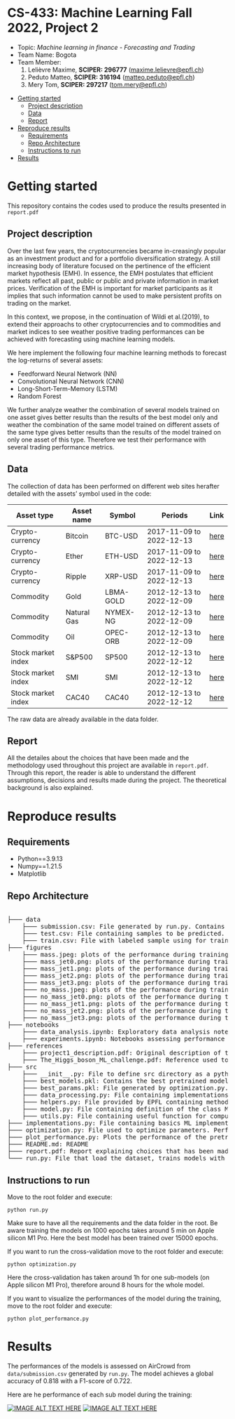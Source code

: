 # CS-433: Machine Learning Fall 2022, Project 2 
- Topic: *Machine learning in finance - Forecasting and Trading*
- Team Name: Bogota
- Team Member:
    1. Lelièvre Maxime, **SCIPER: 296777** (maxime.lelievre@epfl.ch)
    2. Peduto Matteo, **SCIPER: 316194** (matteo.peduto@epfl.ch)
    3. Mery Tom, **SCIPER: 297217** (tom.mery@epfl.ch)

* [Getting started](#getting-started)
    * [Project description](#project-description)
    * [Data](#data)
    * [Report](#report)
* [Reproduce results](#reproduce-results)
    * [Requirements](#Requirements)
    * [Repo Architecture](#repo-architecture)
    * [Instructions to run](#instructions-to-run)
* [Results](#results)

# Getting started
This repository contains the codes used to produce the results presented in `report.pdf`
## Project description

Over the last few years, the cryptocurrencies became in-creasingly popular as an investment product and for a portfolio
diversification strategy. A still increasing
body of literature focused on the pertinence of the efficient
market hypothesis (EMH). In essence, the EMH
postulates that efficient markets reflect all past, public or public
and private information in market prices. Verification of the
EMH is important for market participants as it implies that
such information cannot be used to make persistent profits
on trading on the market. 

In this context, we propose, in the continuation of Wildi
et al.(2019), to extend their approachs to other cryptocurrencies
and to commodities and market indices to see weather positive
trading performances can be achieved with forecasting using machine learning
models.

We here implement the following four machine learning methods to forecast the log-returns of several assets:

- Feedforward Neural Network (NN)
- Convolutional Neural Network (CNN)
- Long-Short-Term-Memory (LSTM)
- Random Forest


We further analyze weather the combination of several models
trained on one asset gives better results than the results of
the best model only and weather the combination of the same
model trained on different assets of the same type gives better results than the results of the model trained on only one asset of this type. Therefore
we test their performance with several trading performance
metrics.

## Data
The collection of data has been performed on different web sites herafter detailed with the assets’ symbol used in the code:

| Asset type | Asset name | Symbol | Periods | Link |
| -----------| ---------- | ------ | -------------------- |-|
| Crypto-currency| Bitcoin | BTC-USD | 2017-11-09 to 2022-12-13 | [here](https://www.cryptodatadownload.com/data/bitstamp/) 
| Crypto-currency| Ether | ETH-USD | 2017-11-09 to 2022-12-13 | [here](https://www.cryptodatadownload.com/data/bitstamp/) 
| Crypto-currency| Ripple | XRP-USD | 2017-11-09 to 2022-12-13 | [here](https://www.cryptodatadownload.com/data/bitstamp/) 
| Commodity| Gold | LBMA-GOLD | 2012-12-13 to 2022-12-09 | [here](https://data.nasdaq.com/data/LBMA/GOLD-gold-price-london-fixing) 
| Commodity| Natural Gas | NYMEX-NG | 2012-12-13 to 2022-12-09 | [here](https://www.nasdaq.com/market-activity) 
| Commodity| Oil | OPEC-ORB | 2012-12-13 to 2022-12-09 | [here](https://data.nasdaq.com/data/OPEC/ORB-opec-crude-oil-price) 
| Stock market index| S&P500 | SP500 | 2012-12-13 to 2022-12-12| [here](https://www.nasdaq.com/market-activity) 
| Stock market index| SMI | SMI | 2012-12-13 to 2022-12-12| [here](https://finance.yahoo.com/) 
| Stock market index| CAC40 | CAC40 | 2012-12-13 to 2022-12-12| [here](https://finance.yahoo.com/) 

The raw data are already available in the data folder.
## Report
All the detailes about the choices that have been made and the methodology used throughout this project are available in `report.pdf`. Through this report, the reader is able to understand the different assumptions, decisions and results made during the project. The theoretical background is also explained.
# Reproduce results
## Requirements
- Python==3.9.13
- Numpy==1.21.5
- Matplotlib

## Repo Architecture
<pre>  
├─── data
    ├─── submission.csv: File generated by run.py. Contains predictions of sample from test.csv. 
    ├─── test.csv: File containing samples to be predicted.
    ├─── train.csv: File with labeled sample using for training.
├─── figures
    ├─── mass.jpeg: plots of the performance during training for mass-all_jet
    ├─── mass_jet0.png: plots of the performance during training for model mass-jet0
    ├─── mass_jet1.png: plots of the performance during training for model mass-jet1
    ├─── mass_jet2.png: plots of the performance during training for model mass-jet2
    ├─── mass_jet3.png: plots of the performance during training for model mass-jet3
    ├─── no_mass.jpeg: plots of the performance during training for mass-all_jet
    ├─── no_mass_jet0.png: plots of the performance during training for model no_mass-jet0
    ├─── no_mass_jet1.png: plots of the performance during training for model no_mass-jet1
    ├─── no_mass_jet2.png: plots of the performance during training for model no_mass-jet2
    ├─── no_mass_jet3.png: plots of the performance during training for model no_mass-jet3
├─── notebooks
    ├─── data_analysis.ipynb: Exploratory data analysis notebooks. Helps to visualize distributions of features.
    ├─── experiments.ipynb: Notebooks assessing performance of very basics models.
├─── references
    ├─── project1_description.pdf: Original description of the project provided by EPFL.
    ├─── The_Higgs_boson_ML_challenge.pdf: Reference used to understand features of the dataset.
├─── src
    ├─── __init__.py: File to define src directory as a python package
    ├─── best_models.pkl: Contains the best pretrained model. Used to plot the performance with plot_performance.py 
    ├─── best_params.pkl: File generated by optimization.py. Contains best degree and lambda_ for each sub-models. This file is loaded in run.py.
    ├─── data_processing.py: File containing implementations to process the raw data.
    ├─── helpers.py: File provided by EPFL containing methods to load the data and create submissions for aircrowd.
    ├─── model.py: File containing definition of the class Model
    ├─── utils.py: File containing useful function for computing and visualization purpose.
├─── implementations.py: File containing basics ML implementations asked in the project description.
├─── optimization.py: File used to optimize parameters. Performs cross-validation and saved best parameters in best_params.pkl. 
├─── plot_performance.py: Plots the performance of the pretrained best model.
├─── README.md: README
├─── report.pdf: Report explaining choices that has been made.
└─── run.py: File that load the dataset, trains models with parameters in best_params.pkl and generate submissison.csv.
</pre>

## Instructions to run 
Move to the root folder and execute:

    python run.py

Make sure to have all the requirements and the data folder in the root. Be aware training the models on 1000 epochs takes around 5 min on Apple silicon M1 Pro. Here the best model has been trained over 15000 epochs.

If you want to run the cross-validation move to the root folder and execute:

    python optimization.py

Here the cross-validation has taken around 1h for one sub-models (on Apple silicon M1 Pro), therefore around 8 hours for the whole model.

If you want to visualize the performances of the model during the training, move to the root folder and execute:

    python plot_performance.py

# Results
The performances of the models is assessed on AirCrowd from `data/submission.csv` generated by `run.py`. The model achieves a global accuracy of 0.818 with a F1-score of 0.722.

Here are he performance of each sub model during the training:

[![IMAGE ALT TEXT HERE](https://github.com/CS-433/ml-project-1-los_caballeros_de_bogota/blob/main/figures/mass.jpeg)](https://github.com/CS-433/ml-project-1-los_caballeros_de_bogota/blob/main/figures)
[![IMAGE ALT TEXT HERE](https://github.com/CS-433/ml-project-1-los_caballeros_de_bogota/blob/main/figures/no_mass.jpeg)](https://github.com/CS-433/ml-project-1-los_caballeros_de_bogota/blob/main/figures)
